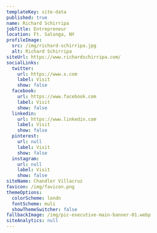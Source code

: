 ```yaml
---
templateKey: site-data
published: true
name: Richard Schirripa
jobTitle: Entrepreneur
location: Ft. Salonga, NY
profileImage:
  src: /img/richard-schirripa.jpg
  alt: Richard Schirripa
siteUrl: https://www.richardschirripa.com/
socialLinks:
  twitter:
    url: https://www.x.com
    label: Visit
    show: false
  facebook:
    url: https://www.facebook.com
    label: Visit
    show: false
  linkedin:
    url: https://www.linkedin.com
    label: Visit
    show: false
  pinterest:
    url: null
    label: Visit
    show: false
  instagram:
    url: null
    label: Visit
    show: false
siteName: Chandler Villacruz
favicon: /img/favicon.png
themeOptions:
  colorScheme: londn
  fontScheme: muli
  showThemeSwitcher: false
fallbackImage: /img/pic-executive-main-banner-01.webp
siteAnalytics: null
---
```

